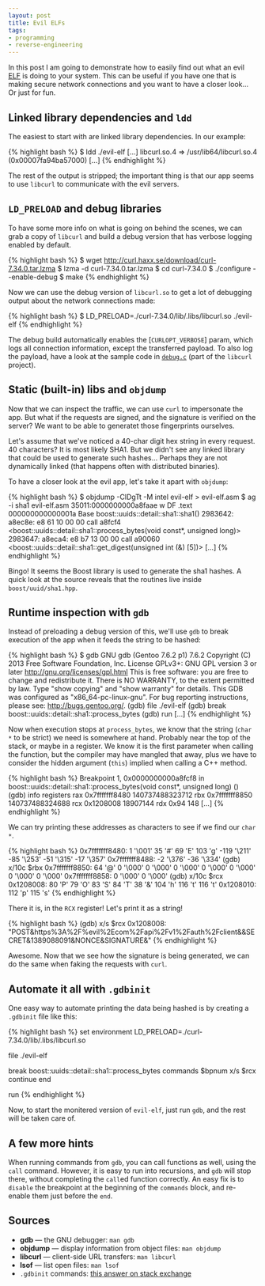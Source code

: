 ```yaml
---
layout: post
title: Evil ELFs
tags:
- programming
- reverse-engineering
---
```


In this post I am going to demonstrate how to easily find out what an evil
[ELF][1] is doing to your system. This can be useful if you have one that is
making secure network connections and you want to have a closer look… Or just
for fun.

[1]: https://en.wikipedia.org/wiki/Executable_and_Linkable_Format

## Linked library dependencies and `ldd`

The easiest to start with are linked library dependencies. In our example:

{% highlight bash %}
$ ldd ./evil-elf
  […]
  libcurl.so.4 => /usr/lib64/libcurl.so.4 (0x00007fa94ba57000)
  […]
{% endhighlight %}

The rest of the output is stripped; the important thing is that our app seems
to use `libcurl` to communicate with the evil servers.

## `LD_PRELOAD` and debug libraries

To have some more info on what is going on behind the scenes, we can grab a
copy of `libcurl` and build a debug version that has verbose logging enabled by
default.

{% highlight bash %}
$ wget http://curl.haxx.se/download/curl-7.34.0.tar.lzma
$ lzma -d curl-7.34.0.tar.lzma
$ cd curl-7.34.0
$ ./configure --enable-debug
$ make
{% endhighlight %}

Now we can use the debug version of `libcurl.so` to get a lot of debugging
output about the network connections made:

{% highlight bash %}
$ LD_PRELOAD=./curl-7.34.0/lib/.libs/libcurl.so ./evil-elf
{% endhighlight %}

The debug build automatically enables the [`CURLOPT_VERBOSE`] param, which logs
all connection information, except the transferred payload. To also log the
payload, have a look at the sample code in [`debug.c`][3] (part of the
`libcurl` project).

[2]: http://curl.haxx.se/libcurl/c/curl_easy_setopt.html#CURLOPTVERBOSE
[3]: http://curl.haxx.se/libcurl/c/debug.html

## Static (built-in) libs and `objdump`

Now that we can inspect the traffic, we can use `curl` to impersonate the app.
But what if the requests are signed, and the signature is verified on the
server? We want to be able to generatet those fingerprints ourselves.

Let's assume that we've noticed a 40-char digit hex string in every request. 40
characters? It is most likely SHA1. But we didn't see any linked library that
could be used to generate such hashes… Perhaps they are not dynamically linked
(that happens often with distributed binaries).

To have a closer look at the evil app, let's take it apart with `objdump`:

{% highlight bash %}
$ objdump -ClDgTt -M intel evil-elf > evil-elf.asm
$ ag -i sha1 evil-elf.asm
35011:0000000000a8faae  w   DF .text    000000000000001a  Base        boost::uuids::detail::sha1::sha1()
2983642:  a8ec8e:       e8 61 10 00 00          call   a8fcf4 <boost::uuids::detail::sha1::process_bytes(void const*, unsigned long)>
2983647:  a8eca4:       e8 b7 13 00 00          call   a90060 <boost::uuids::detail::sha1::get_digest(unsigned int (&) [5])>
[…]
{% endhighlight %}

Bingo! It seems the Boost library is used to generate the sha1 hashes. A quick
look at the source reveals that the routines live inside `boost/uuid/sha1.hpp`.

## Runtime inspection with `gdb`

Instead of preloading a debug version of this, we'll use `gdb` to break
execution of the app when it feeds the string to be hashed:

{% highlight bash %}
$ gdb
GNU gdb (Gentoo 7.6.2 p1) 7.6.2
Copyright (C) 2013 Free Software Foundation, Inc.
License GPLv3+: GNU GPL version 3 or later <http://gnu.org/licenses/gpl.html>
This is free software: you are free to change and redistribute it.
There is NO WARRANTY, to the extent permitted by law.  Type "show copying"
and "show warranty" for details.
This GDB was configured as "x86_64-pc-linux-gnu".
For bug reporting instructions, please see:
<http://bugs.gentoo.org/>.
(gdb) file ./evil-elf
(gdb) break boost::uuids::detail::sha1::process_bytes
(gdb) run
[…]
{% endhighlight %}

Now when execution stops at `process_bytes`, we know that the string (`char *`
to be strict) we need is somewhere at hand. Probably near the top of the stack,
or maybe in a register. We know it is the first parameter when calling the
function, but the compiler may have mangled that away, plus we have to consider
the hidden argument (`this`) implied when calling a C++ method.

{% highlight bash %}
Breakpoint 1, 0x0000000000a8fcf8 in boost::uuids::detail::sha1::process_bytes(void const*, unsigned long) ()
(gdb) info registers
rax            0x7fffffff8480   140737488323712
rbx            0x7fffffff8850   140737488324688
rcx            0x1208008        18907144
rdx            0x94     148
[…]
{% endhighlight %}

We can try printing these addresses as characters to see if we find our `char *`.

{% highlight bash %}
0x7fffffff8480: 1 '\001'        35 '#'  69 'E'  103 'g' -119 '\211'     -85 '\253'      -51 '\315'      -17 '\357'
0x7fffffff8488: -2 '\376'       -36 '\334'
(gdb) x/10c $rbx
0x7fffffff8850: 64 '@'  0 '\000'        0 '\000'        0 '\000'        0 '\000'        0 '\000'        0 '\000'        0 '\000'
0x7fffffff8858: 0 '\000'        0 '\000'
(gdb) x/10c $rcx
0x1208008:      80 'P'  79 'O'  83 'S'  84 'T'  38 '&'  104 'h' 116 't' 116 't'
0x1208010:      112 'p' 115 's'
{% endhighlight %}

There it is, in the `RCX` register! Let's print it as a string!

{% highlight bash %}
(gdb) x/s $rcx
0x1208008:      "POST&https%3A%2F%evil%2Ecom%2Fapi%2Fv1%2Fauth%2Fclient&&SECRET&1389088091&NONCE&SIGNATURE&"
{% endhighlight %}

Awesome. Now that we see how the signature is being generated, we can do the
same when faking the requests with `curl`.

## Automate it all with `.gdbinit`

One easy way to automate printing the data being hashed is by creating a
`.gdbinit` file like this:


{% highlight bash %}
set environment LD_PRELOAD=./curl-7.34.0/lib/.libs/libcurl.so

file ./evil-elf

break boost::uuids::detail::sha1::process_bytes
commands $bpnum
x/s $rcx
continue
end

run
{% endhighlight %}

Now, to start the monitered version of `evil-elf`, just run `gdb`, and the rest
will be taken care of.

## A few more hints

When running commands from `gdb`, you can call functions as well, using the
`call` command. However, it is easy to run into recursions, and `gdb` will stop
there, without completing the `call`ed function correctly. An easy fix is to
`disable` the breakpoint at the beginning of the `commands` block, and
re-enable them just before the `end`.

## Sources

* **gdb** — the GNU debugger: `man gdb`
* **objdump** — display information from object files: `man objdump`
* **libcurl** — client-side URL transfers: `man libcurl`
* **lsof** — list open files: `man lsof`
* `.gdbinit` commands: [this answer on stack exchange][4]

[4]: http://reverseengineering.stackexchange.com/a/3343/3531
